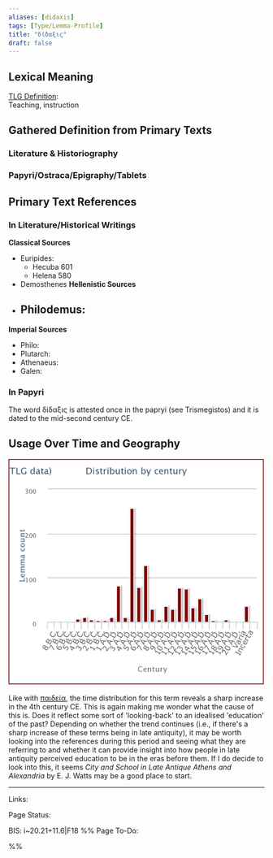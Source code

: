 ```yaml
---
aliases: [didaxis]
tags: [Type/Lemma-Profile]
title: "δίδαξις" 
draft: false
---
```


## Lexical Meaning
[TLG Definition](http://stephanus.tlg.uci.edu/lsj/#context=lsj&eid=27284):<br>
Teaching, instruction

## Gathered Definition from Primary Texts
### Literature & Historiography


### Papyri/Ostraca/Epigraphy/Tablets


## Primary Text References
### In Literature/Historical Writings
**Classical Sources**
- Euripides:
	- Hecuba 601
	- Helena 580
- Demosthenes
**Hellenistic Sources**
- Philodemus:
	- 

**Imperial Sources**
- Philo:
- Plutarch:
- Athenaeus:
- Galen: 


### In Papyri
The word δίδαξις is attested once in the papryi (see Trismegistos) and it is dated to the mid-second century CE.
## Usage Over Time and Geography
![](../../assets/images/δίδαξις-time-distribution.png)

Like with [παιδεία](παιδεία.md), the time distribution for this term reveals a sharp increase in the 4th century CE. This is again making me wonder what the cause of this is. Does it reflect some sort of 'looking-back' to an idealised 'education' of the past? Depending on whether the trend continues (i.e., if there's a sharp increase of these terms being in late antiquity), it may be worth looking into the references during this period and seeing what they are referring to and whether it can provide insight into how people in late antiquity perceived education to be in the eras before them. If I do decide to look into this, it seems *City and School in Late Antique Athens and Alexandria* by E. J. Watts may be a good place to start.




--- 
Links: 

Page Status: 

BIS: i~20.21+11.6|F18
%%
Page To-Do:

%%